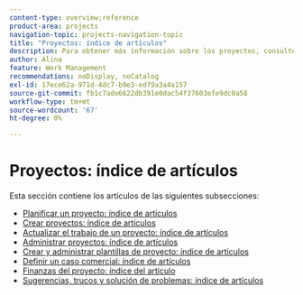 ```yaml
---
content-type: overview;reference
product-area: projects
navigation-topic: projects-navigation-topic
title: "Proyectos: índice de artículos"
description: Para obtener más información sobre los proyectos, consulte las secciones siguientes.
author: Alina
feature: Work Management
recommendations: noDisplay, noCatalog
exl-id: 17ece62a-971d-4dc7-b9e3-ed79a3a4a157
source-git-commit: fb1c7ade6622db391e0dac54f37603efe9dc0a58
workflow-type: tm+mt
source-wordcount: '67'
ht-degree: 0%

---
```


# Proyectos: índice de artículos

<!-- Audited: 12/2023 -->

Esta sección contiene los artículos de las siguientes subsecciones:

* [Planificar un proyecto: índice de artículos](../../manage-work/projects/planning-a-project/plan-project-overview.md)
* [Crear proyectos: índice de artículos](../../manage-work/projects/create-projects/create-projects-overview.md)
* [Actualizar el trabajo de un proyecto: índice de artículos](../../manage-work/projects/updating-work-in-a-project/update-work-on-project.md)
* [Administrar proyectos: índice de artículos](../../manage-work/projects/manage-projects/manage-projects-overview.md)
* [Crear y administrar plantillas de proyecto: índice de artículos](../../manage-work/projects/create-and-manage-templates/create-manage-templates.md)
* [Definir un caso comercial: índice de artículos](../../manage-work/projects/define-a-business-case/define-business-case.md)
* [Finanzas del proyecto: índice del artículo](../../manage-work/projects/project-finances/project-finances-overview.md)
* [Sugerencias, trucos y solución de problemas: índice de artículos](../../manage-work/projects/tips-tricks-and-troubleshooting/tips-tricks-troubleshooting-for-projects.md)
